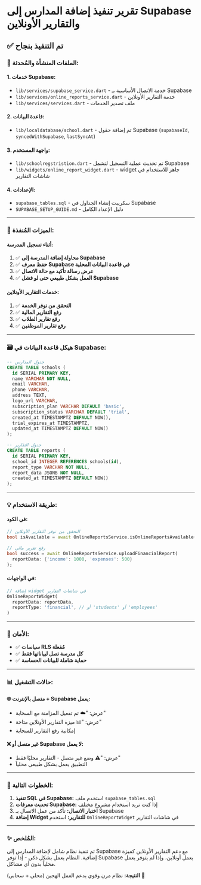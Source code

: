 # تقرير تنفيذ إضافة المدارس إلى Supabase والتقارير الأونلاين

## ✅ تم التنفيذ بنجاح

### 📁 الملفات المنشأة والمُحدثة:

#### 1. **خدمات Supabase:**
- `lib/services/supabase_service.dart` - خدمة الاتصال الأساسية بـ Supabase
- `lib/services/online_reports_service.dart` - خدمة التقارير الأونلاين
- `lib/services/services.dart` - ملف تصدير الخدمات

#### 2. **قاعدة البيانات:**
- `lib/localdatabase/school.dart` - تم إضافة حقول Supabase (`supabaseId`, `syncedWithSupabase`, `lastSyncAt`)

#### 3. **واجهة المستخدم:**
- `lib/schoolregstristion.dart` - تم تحديث عملية التسجيل لتشمل Supabase
- `lib/widgets/online_report_widget.dart` - widget جاهز للاستخدام في شاشات التقارير

#### 4. **الإعدادات:**
- `supabase_tables.sql` - سكريبت إنشاء الجداول في Supabase
- `SUPABASE_SETUP_GUIDE.md` - دليل الإعداد الكامل

---

### 🔧 **الميزات المُنفذة:**

#### أثناء تسجيل المدرسة:
1. ✅ **محاولة إضافة المدرسة إلى Supabase**
2. ✅ **حفظ معرف Supabase في قاعدة البيانات المحلية**
3. ✅ **عرض رسالة تأكيد مع حالة الاتصال**
4. ✅ **العمل بشكل طبيعي حتى لو فشل Supabase**

#### خدمات التقارير الأونلاين:
1. ✅ **التحقق من توفر الخدمة**
2. ✅ **رفع التقارير المالية**
3. ✅ **رفع تقارير الطلاب**
4. ✅ **رفع تقارير الموظفين**

---

### 🗃️ **هيكل قاعدة البيانات في Supabase:**

```sql
-- جدول المدارس
CREATE TABLE schools (
  id SERIAL PRIMARY KEY,
  name VARCHAR NOT NULL,
  email VARCHAR,
  phone VARCHAR,
  address TEXT,
  logo_url VARCHAR,
  subscription_plan VARCHAR DEFAULT 'basic',
  subscription_status VARCHAR DEFAULT 'trial',
  created_at TIMESTAMPTZ DEFAULT NOW(),
  trial_expires_at TIMESTAMPTZ,
  updated_at TIMESTAMPTZ DEFAULT NOW()
);

-- جدول التقارير
CREATE TABLE reports (
  id SERIAL PRIMARY KEY,
  school_id INTEGER REFERENCES schools(id),
  report_type VARCHAR NOT NULL,
  report_data JSONB NOT NULL,
  created_at TIMESTAMPTZ DEFAULT NOW()
);
```

---

### 💡 **طريقة الاستخدام:**

#### في الكود:
```dart
// التحقق من توفر التقارير الأونلاين
bool isAvailable = await OnlineReportsService.isOnlineReportsAvailable();

// رفع تقرير مالي
bool success = await OnlineReportsService.uploadFinancialReport(
  reportData: {'income': 1000, 'expenses': 500}
);
```

#### في الواجهات:
```dart
// إضافة widget في شاشات التقارير
OnlineReportWidget(
  reportData: reportData,
  reportType: 'financial', // أو 'students' أو 'employees'
)
```

---

### 🔐 **الأمان:**
- ✅ **سياسات RLS مُفعلة**
- ✅ **كل مدرسة تصل لبياناتها فقط**
- ✅ **حماية شاملة للبيانات الحساسة**

---

### 📊 **حالات التشغيل:**

#### 🌐 **متصل بالإنترنت + Supabase يعمل:**
- عرض: "☁️ تم تفعيل المزامنة مع السحابة"
- عرض: "📊 ميزة التقارير الأونلاين متاحة"
- إمكانية رفع التقارير للسحابة

#### ❌ **غير متصل أو Supabase لا يعمل:**
- عرض: "⚠️ وضع غير متصل - التقارير محليًا فقط"
- التطبيق يعمل بشكل طبيعي محلياً

---

### 🚀 **الخطوات التالية:**

1. **تنفيذ SQL في Supabase:** استخدم ملف `supabase_tables.sql`
2. **تحديث معرفات Supabase:** إذا كنت تريد استخدام مشروع مختلف
3. **اختبار الاتصال:** تأكد من عمل الاتصال بـ Supabase
4. **إضافة Widget للتقارير:** استخدم `OnlineReportWidget` في شاشات التقارير

---

### ✨ **المُلخص:**

تم تنفيذ نظام شامل لإضافة المدارس إلى Supabase مع دعم التقارير الأونلاين كميزة إضافية. النظام يعمل بشكل ذكي - إذا توفر Supabase يعمل أونلاين، وإذا لم يتوفر يعمل محلياً بدون أي مشاكل.

**النتيجة:** نظام مرن وقوي يدعم العمل الهجين (محلي + سحابي) 🎯

